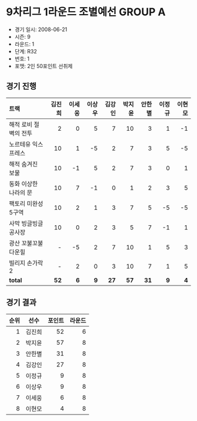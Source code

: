 # 9차리그 1라운드 조별예선 GROUP A

- 경기 일시: 2008-06-21
- 시즌: 9
- 라운드: 1
- 단계: R32
- 번호: 1
- 포맷: 2인 50포인트 선취제





## 경기 진행

| 트랙 | 김진희 | 이세웅 | 이상우 | 김강인 | 박지윤 | 안한별 | 이정규 | 이현모 |
|:---|---:|---:|---:|---:|---:|---:|---:|---:|
| 해적 로비 절벽의 전투 | 2 | 0 | 5 | 7 | 10 | 3 | 1 | -1 |
| 노르테유 익스프레스 | 10 | 1 | -5 | 2 | 7 | 3 | 5 | -5 |
| 해적 숨겨진 보물 | 10 | -1 | 5 | 2 | 7 | 3 | 0 | 1 |
| 동화 이상한 나라의 문 | 10 | 7 | -1 | 0 | 1 | 2 | 3 | 5 |
| 팩토리 미완성 5구역 | 10 | 2 | 1 | 3 | 7 | 5 | -5 | -5 |
| 사막 빙글빙글 공사장 | 10 | 0 | 2 | 3 | 5 | 7 | -1 | 1 |
| 광산 꼬불꼬불 다운힐 | - | -5 | 2 | 7 | 10 | 1 | 5 | 3 |
| 빌리지 손가락 2 | - | 2 | 0 | 3 | 10 | 7 | 1 | 5 |
| __total__ | __52__ | __6__ | __9__ | __27__ | __57__ | __31__ | __9__ | __4__ |




## 경기 결과

| 순위 | 선수 | 포인트 | 라운드 |
|---:|:---:|---:|---:|
| 1 | 김진희 | 52 | 6 |
| 2 | 박지윤 | 57 | 8 |
| 3 | 안한별 | 31 | 8 |
| 4 | 김강인 | 27 | 8 |
| 5 | 이정규 | 9 | 8 |
| 6 | 이상우 | 9 | 8 |
| 7 | 이세웅 | 6 | 8 |
| 8 | 이현모 | 4 | 8 |

